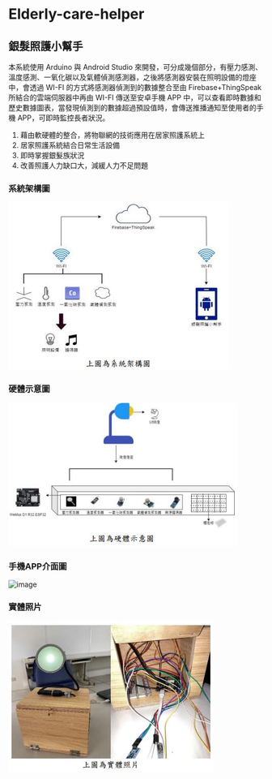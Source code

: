 # Elderly-care-helper

## 銀髮照護小幫手
本系統使用 Arduino 與 Android Studio 來開發，可分成幾個部分，有壓力感測、溫度感測、一氧化碳以及氣體偵測感測器，之後將感測器安裝在照明設備的燈座中，會透過 WI-FI 的方式將感測器偵測到的數據整合至由 Firebase+ThingSpeak 所結合的雲端伺服器中再由 WI-FI 傳送至安卓手機 APP 中，可以查看即時數據和歷史數據圖表，當發現偵測到的數據超過預設值時，會傳送推播通知至使用者的手機 APP，可即時監控長者狀況。


1. 藉由軟硬體的整合，將物聯網的技術應用在居家照護系統上
2. 居家照護系統結合日常生活設備
3. 即時掌握銀髮族狀況
4. 改善照護人力缺口大，減緩人力不足問題



### 系統架構圖
![image](專題架構圖.JPG)

### 硬體示意圖
![image](硬體示意圖.JPG)

### 手機APP介面圖
![image](APP圖.JPG)

### 實體照片
![image](實體照片.JPG)
